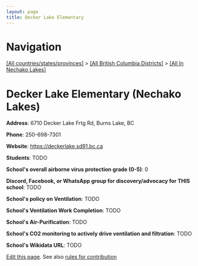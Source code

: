 ```yaml
---
layout: page
title: Decker Lake Elementary
---
```

# Navigation

[[All countries/states/provinces]](../../..) > [[All British Columbia Districts]](../..) > [[All In Nechako Lakes]](..)

# Decker Lake Elementary (Nechako Lakes)

**Address**: 6710 Decker Lake Frtg Rd, Burns Lake, BC

**Phone**: 250-698-7301

**Website**: <https://deckerlake.sd91.bc.ca>

**Students**: TODO

**School's overall airborne virus protection grade (0-5)**: 0

**Discord, Facebook, or WhatsApp group for discovery/advocacy for THIS school**: TODO

**School's policy on Ventilation**: TODO

**School's Ventilation Work Completion**: TODO

**School's Air-Purification**: TODO

**School's CO2 monitoring to actively drive ventilation and filtration**: TODO

**School's Wikidata URL**: TODO


[Edit this page](https://github.com/ventilate-schools/BC/edit/main/./Nechako_Lakes/Decker_Lake_Elementary.md). See also [rules for contribution](../../../contribution-rules/)